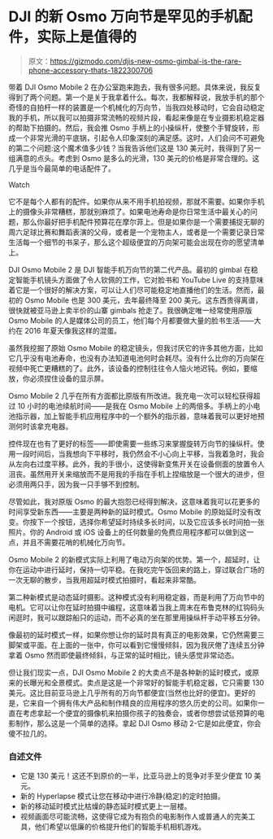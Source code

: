 # DJI 的新 Osmo 万向节是罕见的手机配件，实际上是值得的

> 原文：<https://gizmodo.com/djis-new-osmo-gimbal-is-the-rare-phone-accessory-thats-1822300706>

带着 DJI Osmo Mobile 2 在办公室跑来跑去，我有很多问题。具体来说，我反复得到了两个问题。第一个是关于我拿着什么。每次，我都解释说，我放手机的那个奇怪的自拍杆一样的装置是一个机械化的万向节，当我四处移动时，它会自动稳定我的手机，所以我可以拍摄非常流畅的视频片段，看起来像是在专业摄影机稳定器的帮助下拍摄的。然后，我会推 Osmo 手柄上的小操纵杆，使整个手臂旋转，形成一个非常光滑的平底锅，引起令人印象深刻的满足感。这时，人们会问不可避免的第二个问题:这个魔术值多少钱？当我告诉他们这是 130 美元时，我得到了另一组满意的点头。考虑到 Osmo 是多么的光滑，130 美元的价格是非常合理的。这几乎是当今最简单的电话配件了。

Watch

它不是每个人都有的配件。如果你从来不用手机拍视频，那就不需要。如果你手机上的摄像头非常糟糕，那就别麻烦了。如果电池寿命是你日常生活中最关心的问题，那么你最好把手机配件预算花在摩尔菲上。但是如果你是一个需要捕捉无聊的周六足球比赛和舞蹈表演的父母，或者是一个宠物主人，或者是一个需要记录日常生活每一个细节的书呆子，那么这个超级便宜的万向架可能会出现在你的愿望清单上。

DJI Osmo Mobile 2 是 DJI 智能手机万向节的第二代产品。最初的 gimbal 在稳定智能手机镜头方面做了令人钦佩的工作，它对脸书和 YouTube Live 的支持意味着它是一个很好的解决方案，可以让人们尽可能稳定地直播他们的生活。然而，最初的 Osmo Mobile 也是 300 美元，去年最终降至 200 美元。这东西贵得离谱，很快就被亚马逊上卖半价的山寨 gimbals 抢走了。我很确定唯一经常使用原版 Osmo Mobile 的人是媒体公司的员工，他们每个月都要做大量的脸书生活——大约在 2016 年夏天像我这样的混蛋。

虽然我挖掘了原始 Osmo Mobile 的稳定镜头，但我讨厌它的许多其他方面，比如它几乎没有电池寿命，也没有办法知道电池何时会耗尽。没有什么比你的万向架在视频中死亡更糟糕的了。此外，该设备的控制往往令人恼火地迟钝。例如，要缩放，你必须捏住设备的显示屏。

Osmo Mobile 2 几乎在所有方面都比原版有所改进。我充电一次可以轻松获得超过 10 小时的电池续航时间——是我在 Osmo Mobile 上的两倍多。手柄上的小电池指示器，加上智能手机应用程序中的一个额外的指示器，意味着我可以更好地预测何时该拿充电器。

控件现在也有了更好的标签——即使需要一些练习来掌握旋转万向节的操纵杆。使用一段时间后，当我想向下平移时，我仍然会不小心向上平移，当我着急时，我会从左向右过度平移。此外，我的手很小，这使得新变焦开关在设备侧面的放置令人沮丧。虽然用开关来缩放而不是用我的手指在手机上捏缩放是一个很大的进步，但必须用两只手，因为我一只手够不到控制。

尽管如此，我对原版 Osmo 的最大抱怨已经得到解决，这意味着我可以花更多的时间享受新东西——主要是两种新的延时模式。Osmo Mobile 的原始延时没有改变。你按下一个按钮，选择你希望延时持续多长时间，以及它应该多长时间拍一张照片。你的 Android 或 iOS 设备上的任何数量的免费应用程序都可以做到这一点，并且不需要花哨的机械化万向节。

Osmo Mobile 2 的新模式实际上利用了电动万向架的优势。第一个，超延时，让你在运动中进行延时，保持一切平稳。在我吃完午饭回来的路上，穿过联合广场的一次无聊的散步，当我用超延时模式拍摄时，看起来非常酷。

第二种新模式是动态延时摄影。这种模式没有利用稳定器，而是利用了万向节中的电机。它可以让你在延时拍摄中编程，这意味着当我上周末在布鲁克林的红钩码头闲逛时，我可以跟踪船只的运动，而不必真的坐在那里用操纵杆手动平移五分钟。

像最初的延时模式一样，如果你想让你的延时具有真正的电影效果，它仍然需要三脚架或平面。在上面的一张中，你可以看到它慢慢倾斜，因为我厌倦了连续五分钟拿着 Osmo 然而即使最终倾斜，与正常的延时相比，镜头感觉非常动态。

但让我们现实一点，DJI Osmo Mobile 2 的大卖点不是各种新的延时模式，或原来的长曝光和全景模式。卖点是这是一个非常好的智能手机稳定器，它只需要 130 美元。这比目前亚马逊上几乎所有的万向节都便宜(当然也比好的便宜)。更好的是，它来自一个拥有伟大产品和制作精良的应用程序的悠久历史的公司。如果你一直在考虑拿起一个便宜的摄像机来拍摄你孩子的独奏会，或者你想尝试低预算的电影制作，那么这是一个简单的选择。拿起 DJI Osmo 移动 2-它是如此便宜，你会傻不拉几的。

### 自述文件

*   它是 130 美元！这还不到原价的一半，比亚马逊上的竞争对手至少便宜 10 美元。
*   新的 Hyperlapse 模式让您在移动中进行冷静(稳定)的定时拍摄。
*   新的移动延时模式比枯燥的静态延时模式更上一层楼。
*   视频画面尽可能流畅，这使得它成为有抱负的电影制作人或普通人的完美工具，他们希望以低廉的价格提升他们的智能手机相机游戏。